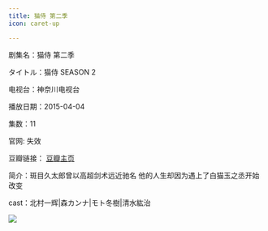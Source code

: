 ```yaml
---
title: 猫侍 第二季
icon: caret-up

---
```


剧集名：猫侍 第二季

タイトル：猫侍 SEASON 2

电视台：神奈川电视台

播放日期：2015-04-04

集数：11

官网: 失效

豆瓣链接： [豆瓣主页](https://movie.douban.com/subject/26318046/)

简介：斑目久太郎曾以高超剑术远近驰名 他的人生却因为遇上了白猫玉之丞开始改变

cast：北村一辉|森カンナ|モト冬樹|清水紘治

![](https://listpic.tsgsanjiao.com/2015/2015ms2.jpg)